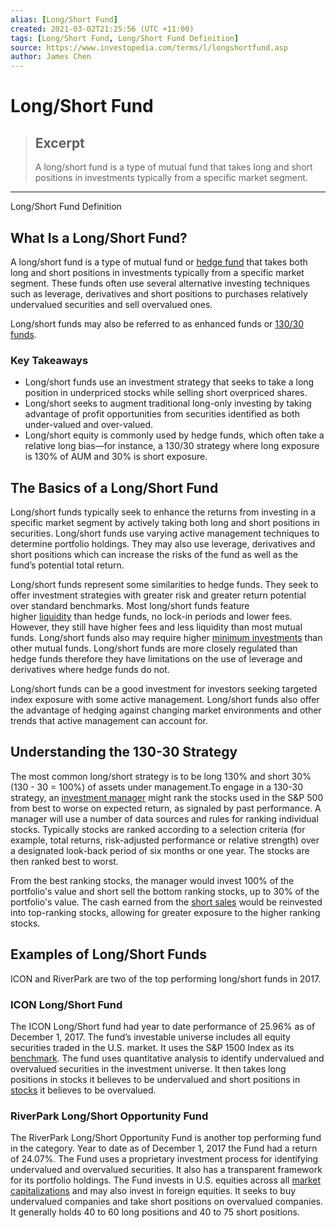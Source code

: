 ```yaml
---
alias: [Long/Short Fund]
created: 2021-03-02T21:25:56 (UTC +11:00)
tags: [Long/Short Fund, Long/Short Fund Definition]
source: https://www.investopedia.com/terms/l/longshortfund.asp
author: James Chen
---
```


# Long/Short Fund

> ## Excerpt
> A long/short fund is a type of mutual fund that takes long and short positions in investments typically from a specific market segment.

---

Long/Short Fund Definition
## What Is a Long/Short Fund?

A long/short fund is a type of mutual fund or [hedge fund](https://www.investopedia.com/terms/h/hedgefund.asp) that takes both long and short positions in investments typically from a specific market segment. These funds often use several alternative investing techniques such as leverage, derivatives and short positions to purchases relatively undervalued securities and sell overvalued ones.

Long/short funds may also be referred to as enhanced funds or [130/30 funds](https://www.investopedia.com/terms/1/130-30_strategy.asp).

### Key Takeaways

-   Long/short funds use an investment strategy that seeks to take a long position in underpriced stocks while selling short overpriced shares.
-   Long/short seeks to augment traditional long-only investing by taking advantage of profit opportunities from securities identified as both under-valued and over-valued.
-   Long/short equity is commonly used by hedge funds, which often take a relative long bias—for instance, a 130/30 strategy where long exposure is 130% of AUM and 30% is short exposure.

## The Basics of a Long/Short Fund

Long/short funds typically seek to enhance the returns from investing in a specific market segment by actively taking both long and short positions in securities. Long/short funds use varying active management techniques to determine portfolio holdings. They may also use leverage, derivatives and short positions which can increase the risks of the fund as well as the fund’s potential total return.

Long/short funds represent some similarities to hedge funds. They seek to offer investment strategies with greater risk and greater return potential over standard benchmarks. Most long/short funds feature higher [liquidity](https://www.investopedia.com/terms/l/liquidity.asp) than hedge funds, no lock-in periods and lower fees. However, they still have higher fees and less liquidity than most mutual funds. Long/short funds also may require higher [minimum investments](https://www.investopedia.com/terms/m/minimum_investment.asp) than other mutual funds. Long/short funds are more closely regulated than hedge funds therefore they have limitations on the use of leverage and derivatives where hedge funds do not.

Long/short funds can be a good investment for investors seeking targeted index exposure with some active management. Long/short funds also offer the advantage of hedging against changing market environments and other trends that active management can account for.

## Understanding the 130-30 Strategy

The most common long/short strategy is to be long 130% and short 30% (130 - 30 = 100%) of assets under management.To engage in a 130-30 strategy, an [investment manager](https://www.investopedia.com/terms/i/investment-manager.asp) might rank the stocks used in the S&P 500 from best to worse on expected return, as signaled by past performance. A manager will use a number of data sources and rules for ranking individual stocks. Typically stocks are ranked according to a selection criteria (for example, total returns, risk-adjusted performance or relative strength) over a designated look-back period of six months or one year. The stocks are then ranked best to worst.

From the best ranking stocks, the manager would invest 100% of the portfolio's value and short sell the bottom ranking stocks, up to 30% of the portfolio's value. The cash earned from the [short sales](https://www.investopedia.com/terms/s/shortsale.asp) would be reinvested into top-ranking stocks, allowing for greater exposure to the higher ranking stocks.

## Examples of Long/Short Funds

ICON and RiverPark are two of the top performing long/short funds in 2017.

### ICON Long/Short Fund

The ICON Long/Short fund had year to date performance of 25.96% as of December 1, 2017. The fund’s investable universe includes all equity securities traded in the U.S. market. It uses the S&P 1500 Index as its [benchmark](https://www.investopedia.com/terms/b/benchmark.asp). The fund uses quantitative analysis to identify undervalued and overvalued securities in the investment universe. It then takes long positions in stocks it believes to be undervalued and short positions in [stocks](https://www.investopedia.com/terms/s/stock.asp) it believes to be overvalued.

### RiverPark Long/Short Opportunity Fund

The RiverPark Long/Short Opportunity Fund is another top performing fund in the category. Year to date as of December 1, 2017 the Fund had a return of 24.07%. The Fund uses a proprietary investment process for identifying undervalued and overvalued securities. It also has a transparent framework for its portfolio holdings. The Fund invests in U.S. equities across all [market capitalizations](https://www.investopedia.com/terms/m/marketcapitalization.asp) and may also invest in foreign equities. It seeks to buy undervalued companies and take short positions on overvalued companies. It generally holds 40 to 60 long positions and 40 to 75 short positions.
